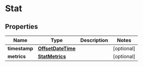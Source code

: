
# Stat

## Properties
Name | Type | Description | Notes
------------ | ------------- | ------------- | -------------
**timestamp** | [**OffsetDateTime**](OffsetDateTime.md) |  |  [optional]
**metrics** | [**StatMetrics**](StatMetrics.md) |  |  [optional]



